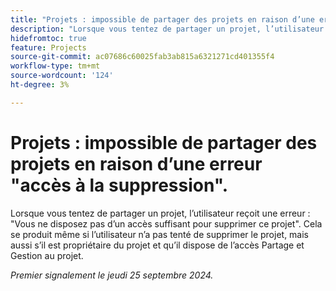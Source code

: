 ```yaml
---
title: "Projets : impossible de partager des projets en raison d’une erreur d’accès à la suppression"
description: "Lorsque vous tentez de partager un projet, l’utilisateur reçoit une erreur : vous ne disposez pas d’un accès suffisant pour supprimer ce projet. Cela se produit même si l’utilisateur n’a pas tenté de supprimer le projet, mais que l’utilisateur est le propriétaire du projet et dispose d’un accès partagé et Gérer au projet."
hidefromtoc: true
feature: Projects
source-git-commit: ac07686c60025fab3ab815a6321271cd401355f4
workflow-type: tm+mt
source-wordcount: '124'
ht-degree: 3%

---
```



# Projets : impossible de partager des projets en raison d’une erreur &quot;accès à la suppression&quot;.

Lorsque vous tentez de partager un projet, l’utilisateur reçoit une erreur : &quot;Vous ne disposez pas d’un accès suffisant pour supprimer ce projet&quot;. Cela se produit même si l’utilisateur n’a pas tenté de supprimer le projet, mais aussi s’il est propriétaire du projet et qu’il dispose de l’accès Partage et Gestion au projet.

_Premier signalement le jeudi 25 septembre 2024._
